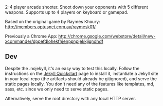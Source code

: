 2-4 player arcade shooter.
Shoot down your opponents with 5 different weapons. Supports up to 4 players on keyboard or gamepad.

Based on the original game by Raymes Khoury:
http://members.optusnet.com.au/raymesk01/

Previously a Chrome App:
http://chrome.google.com/webstore/detail/new-xcommander/dppefdlohekfhjenppnpjekkjjgndhdf

## Dev

Despite the .nojekyll, it's an easy way to test this locally. 
Follow the instructions on the [Jekyll Quickstart](https://jekyllrb.com/docs/) page to install it, 
instantiate a Jekyll site in your local repo (the artifacts should already be gitignored), 
and serve the static pages locally. You don't need any of the features like templates, md, sass, etc.
since we only need to serve static pages.

Alternatively, serve the root directory with any local HTTP server.